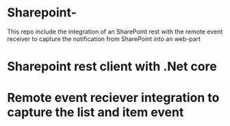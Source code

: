 # Sharepoint-
This repo include the integration of an SharePoint rest with the remote event receiver to capture the notification from SharePoint into an web-part

# Sharepoint rest client with .Net core
# Remote event reciever integration to capture the list and item event
